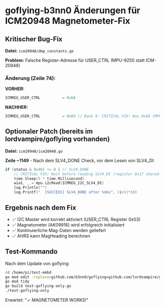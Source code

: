 # goflying-b3nn0 Änderungen für ICM20948 Magnetometer-Fix

## Kritischer Bug-Fix

**Datei:** `icm20948/dmp_constants.go`

**Problem:** Falsche Register-Adresse für USER_CTRL (MPU-9250 statt ICM-20948)

### Änderung (Zeile 74):

**VORHER:**
```go
ICMREG_USER_CTRL          = 0x6A
```

**NACHHER:**
```go
ICMREG_USER_CTRL          = 0x03 // Bank 0: CRITICAL FIX! Was 0x6A (MPU-9250), should be 0x03 (ICM-20948)
```

## Optionaler Patch (bereits im lordvampire/goflying vorhanden)

**Datei:** `icm20948/icm20948.go`

**Zeile ~1149** - Nach dem SLV4_DONE Check, vor dem Lesen von SLV4_DI:

```go
if (status & 0x40) != 0 { // SLV4_DONE
    // CRITICAL FIX: Wait before reading SLV4_DI (register 0x17 shared with I2C_MST_STATUS)
    time.Sleep(5 * time.Millisecond)
    wia1, _ = mpu.i2cRead(ICMREG_I2C_SLV4_DI)
    log.Println("")
    log.Printf("  [SUCCESS] SLV4_DONE after %dms", (i+1)*10)
```

## Ergebnis nach dem Fix

- ✅ I2C Master wird korrekt aktiviert (USER_CTRL Register 0x03)
- ✅ Magnetometer (AK09916) wird erfolgreich initialisiert
- ✅ Kontinuierliche Mag-Daten werden geliefert
- ✅ AHRS kann MagHeading berechnen

## Test-Kommando

Nach dem Update von goflying:
```bash
cd /home/pi/test-embd
go mod edit -replace=github.com/b3nn0/goflying=github.com/lordvampire/goflying-b3nn0@latest
go mod tidy
go build test-goflying-only.go
./test-goflying-only
```

Erwartet: "✓ MAGNETOMETER WORKS!"
